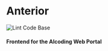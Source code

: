 # Anterior

![Lint Code Base](https://github.com/pes-alcoding-club/anterior/workflows/Lint%20Code%20Base/badge.svg?branch=master)

#### Frontend for the Alcoding Web Portal
